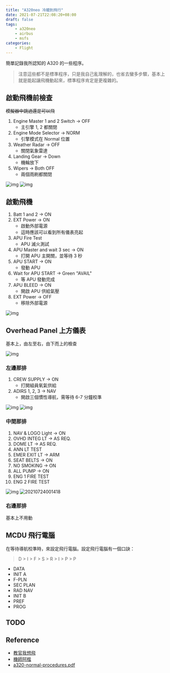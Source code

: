 ```yaml
---
title: "A320neo 冷艙到飛行"
date: 2021-07-21T22:08:20+08:00
draft: false
tags: 
    - a320neo
    - airbus
    - msfs
categories:
    - Flight
---
```


簡單記錄我所認知的 A320 的一些程序。

<!--more-->

> 注意這些都不是標準程序，只是我自己亂理解的，也省去蠻多步驟，基本上就是能起讓飛機動起來，標準程序肯定是更複雜的。

## 啟動飛機前檢查

~~模擬器中跳過還是可以飛~~

1. Engine Master 1 and 2 Switch -> OFF
   * 主引擎 1, 2 都關閉
2. Engine Mode Selector -> NORM
   * 引擎模式在 Normal 位置
3. Weather Radar -> OFF
   * 關閉氣象雷達
4. Landing Gear -> Down
   * 機輪放下
5. Wipers -> Both OFF
   * 兩個雨刷都關閉

![img](https://raw.githubusercontent.com/TonyPepeBear/ImageBed/main/20210723215225.png)
![img](https://raw.githubusercontent.com/TonyPepeBear/ImageBed/main/20210723215410.png)

## 啟動飛機

1. Batt 1 and 2 -> ON
2. EXT Power -> ON
   * 啟動外部電源
   * 這時應該可以看到所有儀表亮起
3. APU Fire Test
   * APU 滅火測試
4. APU Master and wait 3 sec -> ON
   * 打開 APU 主開關，並等待 3 秒
5. APU START -> ON
   * 發動 APU
6. Wait for APU START -> Green "AVAIL"
   * 等 APU 發動完成
7. APU BLEED -> ON
   * 開啟 APU 供給氣壓
8. EXT Power -> OFF
   * 移除外部電源

![img](https://raw.githubusercontent.com/TonyPepeBear/ImageBed/main/20210723230551.png)

## Overhead Panel 上方儀表

基本上，由左至右，由下而上的檢查

![img](https://raw.githubusercontent.com/TonyPepeBear/ImageBed/main/20210723223858.png)

### 左邊那排

1. CREW SUPPLY -> ON
   * 打開組員氧氣供給
2. ADIRS 1, 2, 3 -> NAV
   * 開啟三個慣性導航，需等待 6-7 分鐘校準

![img](https://raw.githubusercontent.com/TonyPepeBear/ImageBed/main/20210723223442.png)
![img](https://raw.githubusercontent.com/TonyPepeBear/ImageBed/main/20210723223529.png)

### 中間那排

1. NAV & LOGO Light -> ON
2. OVHD INTEG LT -> AS REQ.
3. DOME LT -> AS REQ.
4. ANN LT TEST
5. EMER EXIT LT -> ARM
6. SEAT BELTS -> ON
7. NO SMOKING -> ON
8. ALL PUMP -> ON
9. ENG 1 FIRE TEST
10. ENG 2 FIRE TEST

![img](https://raw.githubusercontent.com/TonyPepeBear/ImageBed/main/20210724001302.png)
![20210724001418](https://raw.githubusercontent.com/TonyPepeBear/ImageBed/main/20210724001418.png)

### 右邊那排

基本上不用動

## MCDU 飛行電腦

在等待導航校準時，來設定飛行電腦。設定飛行電腦有一個口訣：

> D > I > F > S > R > I > P > P

* DATA
* INIT A
* F-PLN
* SEC PLAN
* RAD NAV
* INIT B
* PREF
* PROG

## TODO

## Reference

* [教官我想飛](https://www.youtube.com/channel/UCDKKDx4mNVI7vONL1vqTx7g)
* [機師阿楷](https://www.youtube.com/channel/UCOHc8xzWD25Nn-snDBJUMGQ)
* [a320-normal-procedures.pdf](https://www.theairlinepilots.com/forumarchive/a320/a320-normal-procedures.pdf)
